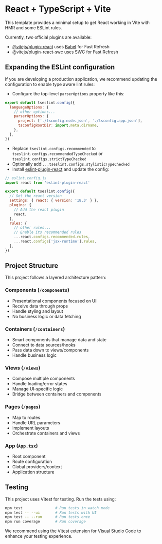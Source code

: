 # React + TypeScript + Vite

This template provides a minimal setup to get React working in Vite with HMR and some ESLint rules.

Currently, two official plugins are available:

- [@vitejs/plugin-react](https://github.com/vitejs/vite-plugin-react/blob/main/packages/plugin-react/README.md) uses [Babel](https://babeljs.io/) for Fast Refresh
- [@vitejs/plugin-react-swc](https://github.com/vitejs/vite-plugin-react-swc) uses [SWC](https://swc.rs/) for Fast Refresh

## Expanding the ESLint configuration

If you are developing a production application, we recommend updating the configuration to enable type aware lint rules:

- Configure the top-level `parserOptions` property like this:

```js
export default tseslint.config({
  languageOptions: {
    // other options...
    parserOptions: {
      project: ['./tsconfig.node.json', './tsconfig.app.json'],
      tsconfigRootDir: import.meta.dirname,
    },
  },
})
```

- Replace `tseslint.configs.recommended` to `tseslint.configs.recommendedTypeChecked` or `tseslint.configs.strictTypeChecked`
- Optionally add `...tseslint.configs.stylisticTypeChecked`
- Install [eslint-plugin-react](https://github.com/jsx-eslint/eslint-plugin-react) and update the config:

```js
// eslint.config.js
import react from 'eslint-plugin-react'

export default tseslint.config({
  // Set the react version
  settings: { react: { version: '18.3' } },
  plugins: {
    // Add the react plugin
    react,
  },
  rules: {
    // other rules...
    // Enable its recommended rules
    ...react.configs.recommended.rules,
    ...react.configs['jsx-runtime'].rules,
  },
})
```
## Project Structure

This project follows a layered architecture pattern:

### Components (`/components`)
- Presentational components focused on UI
- Receive data through props
- Handle styling and layout
- No business logic or data fetching

### Containers (`/containers`)
- Smart components that manage data and state
- Connect to data sources/hooks
- Pass data down to views/components
- Handle business logic

### Views (`/views`)
- Compose multiple components
- Handle loading/error states
- Manage UI-specific logic
- Bridge between containers and components

### Pages (`/pages`)
- Map to routes
- Handle URL parameters
- Implement layouts
- Orchestrate containers and views

### App (`App.tsx`)
- Root component
- Route configuration
- Global providers/context
- Application structure

## Testing

This project uses Vitest for testing. Run the tests using:

```bash
npm test               # Run tests in watch mode
npm test -- --ui       # Run tests with UI
npm test -- --run      # Run tests once
npm run coverage       # Run coverage
```

We recommend using the [Vitest](https://marketplace.visualstudio.com/items?itemName=vitest.explorer) extension for Visual Studio Code to enhance your testing experience.
